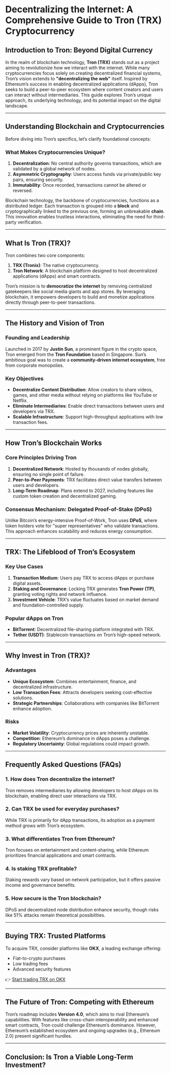 # Decentralizing the Internet: A Comprehensive Guide to Tron (TRX) Cryptocurrency

## Introduction to Tron: Beyond Digital Currency

In the realm of blockchain technology, **Tron (TRX)** stands out as a project aiming to revolutionize how we interact with the internet. While many cryptocurrencies focus solely on creating decentralized financial systems, Tron’s vision extends to **"decentralizing the web"** itself. Inspired by Ethereum’s success in enabling decentralized applications (dApps), Tron seeks to build a peer-to-peer ecosystem where content creators and users can interact without intermediaries. This guide explores Tron’s unique approach, its underlying technology, and its potential impact on the digital landscape.

---

## Understanding Blockchain and Cryptocurrencies

Before diving into Tron’s specifics, let’s clarify foundational concepts:

### What Makes Cryptocurrencies Unique?
1. **Decentralization**: No central authority governs transactions, which are validated by a global network of nodes.
2. **Asymmetric Cryptography**: Users access funds via private/public key pairs, ensuring security.
3. **Immutability**: Once recorded, transactions cannot be altered or reversed.

Blockchain technology, the backbone of cryptocurrencies, functions as a distributed ledger. Each transaction is grouped into a **block** and cryptographically linked to the previous one, forming an unbreakable **chain**. This innovation enables trustless interactions, eliminating the need for third-party verification.

---

## What Is Tron (TRX)?

Tron combines two core components:
1. **TRX (Tronix)**: The native cryptocurrency.
2. **Tron Network**: A blockchain platform designed to host decentralized applications (dApps) and smart contracts.

Tron’s mission is to **democratize the internet** by removing centralized gatekeepers like social media giants and app stores. By leveraging blockchain, it empowers developers to build and monetize applications directly through peer-to-peer transactions.

---

## The History and Vision of Tron

### Founding and Leadership
Launched in 2017 by **Justin Sun**, a prominent figure in the crypto space, Tron emerged from the **Tron Foundation** based in Singapore. Sun’s ambitious goal was to create a **community-driven internet ecosystem**, free from corporate monopolies.

### Key Objectives
- **Decentralize Content Distribution**: Allow creators to share videos, games, and other media without relying on platforms like YouTube or Netflix.
- **Eliminate Intermediaries**: Enable direct transactions between users and developers via TRX.
- **Scalable Infrastructure**: Support high-throughput applications with low transaction fees.

---

## How Tron’s Blockchain Works

### Core Principles Driving Tron
1. **Decentralized Network**: Hosted by thousands of nodes globally, ensuring no single point of failure.
2. **Peer-to-Peer Payments**: TRX facilitates direct value transfers between users and developers.
3. **Long-Term Roadmap**: Plans extend to 2027, including features like custom token creation and decentralized gaming.

### Consensus Mechanism: Delegated Proof-of-Stake (DPoS)
Unlike Bitcoin’s energy-intensive Proof-of-Work, Tron uses **DPoS**, where token holders vote for "super representatives" who validate transactions. This approach enhances scalability and reduces energy consumption.

---

## TRX: The Lifeblood of Tron’s Ecosystem

### Key Use Cases
1. **Transaction Medium**: Users pay TRX to access dApps or purchase digital assets.
2. **Staking and Governance**: Locking TRX generates **Tron Power (TP)**, granting voting rights and network influence.
3. **Investment Vehicle**: TRX’s value fluctuates based on market demand and foundation-controlled supply.

### Popular dApps on Tron
- **BitTorrent**: Decentralized file-sharing platform integrated with TRX.
- **Tether (USDT)**: Stablecoin transactions on Tron’s high-speed network.

---

## Why Invest in Tron (TRX)?

### Advantages
- **Unique Ecosystem**: Combines entertainment, finance, and decentralized infrastructure.
- **Low Transaction Fees**: Attracts developers seeking cost-effective solutions.
- **Strategic Partnerships**: Collaborations with companies like BitTorrent enhance adoption.

### Risks
- **Market Volatility**: Cryptocurrency prices are inherently unstable.
- **Competition**: Ethereum’s dominance in dApps poses a challenge.
- **Regulatory Uncertainty**: Global regulations could impact growth.

---

## Frequently Asked Questions (FAQs)

### 1. How does Tron decentralize the internet?
Tron removes intermediaries by allowing developers to host dApps on its blockchain, enabling direct user interactions via TRX.

### 2. Can TRX be used for everyday purchases?
While TRX is primarily for dApp transactions, its adoption as a payment method grows with Tron’s ecosystem.

### 3. What differentiates Tron from Ethereum?
Tron focuses on entertainment and content-sharing, while Ethereum prioritizes financial applications and smart contracts.

### 4. Is staking TRX profitable?
Staking rewards vary based on network participation, but it offers passive income and governance benefits.

### 5. How secure is the Tron blockchain?
DPoS and decentralized node distribution enhance security, though risks like 51% attacks remain theoretical possibilities.

---

## Buying TRX: Trusted Platforms

To acquire TRX, consider platforms like **OKX**, a leading exchange offering:
- Fiat-to-crypto purchases
- Low trading fees
- Advanced security features

👉 [Start trading TRX on OKX](https://bit.ly/okx-bonus)

---

## The Future of Tron: Competing with Ethereum

Tron’s roadmap includes **Version 4.0**, which aims to rival Ethereum’s capabilities. With features like cross-chain interoperability and enhanced smart contracts, Tron could challenge Ethereum’s dominance. However, Ethereum’s established ecosystem and ongoing upgrades (e.g., Ethereum 2.0) present significant hurdles.

---

## Conclusion: Is Tron a Viable Long-Term Investment?
